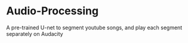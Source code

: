 # Audio-Processing
A pre-trained U-net to segment youtube songs, and play each segment separately on Audacity
